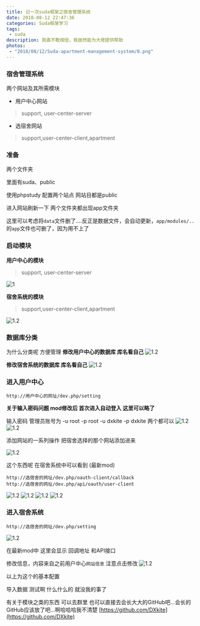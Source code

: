 ```yaml
---
title: 记一次suda框架之宿舍管理系统
date: 2018-08-12 22:47:36
categories: Suda框架学习
tags:
 - suda
description: 简直不敢相信，我居然能为大佬提供帮助
photos:
 - "2018/08/12/Suda-apartment-management-system/0.png"
---
```


### 宿舍管理系统

两个网站及其所需模块
 - 用户中心网站
 >support, user-center-server
 - 选宿舍网站
 >support,user-center-client,apartment

### 准备
两个文件夹

里面有suda、public

使用phpstudy 配置两个站点 网站目都是public

进入网站刷新一下 两个文件夹都出现app文件夹

这里可以考虑将`data`文件删了....反正是数据文件，会自动更新，`app/modules/..`的`app`文件也可删了，因为用不上了
### 启动模块

**用户中心的模块**
>support, user-center-server

![1](Suda-apartment-management-system/1.png)

**宿舍系统的模块**
>support,user-center-client,apartment

![1.2](Suda-apartment-management-system/1.2.png)

### 数据库分类
为什么分类呢 方便管理
**修改用户中心的数据库 库名看自己**
![1.2](Suda-apartment-management-system/10.png)

**修改宿舍系统的数据库 库名看自己**
![1.2](Suda-apartment-management-system/11.png)

### 进入用户中心

`http://用户中心的网址/dev.php/setting`

**关于输入密码问题 mod修改后 首次进入自动登入 这里可以略了**

输入密码
管理员账号为
-u root -p root
-u dxkite -p dxkite
两个都可以
![1.2](Suda-apartment-management-system/8.png)
![1.2](Suda-apartment-management-system/9.png)

添加网站的一系列操作 把宿舍选择的那个网站添加进来

![1.2](Suda-apartment-management-system/3.png)

这个东西呢 在宿舍系统中可以看到 (最新mod)
```
http://选宿舍的网址/dev.php/oauth-client/callback
http://选宿舍的网址/dev.php/api/oauth/user-client
```
![1.2](Suda-apartment-management-system/4.png)
![1.2](Suda-apartment-management-system/5.png)
![1.2](Suda-apartment-management-system/6.png)
![1.2](Suda-apartment-management-system/7.png)


### 进入宿舍系统

`http://选宿舍的网址/dev.php/setting`


![1.2](Suda-apartment-management-system/12.png)

在最新mod中  这里会显示 回调地址 和API接口

修改信息，内容来自之前用户中心`网站信息` 注意点击修改
![1.2](Suda-apartment-management-system/13.png)

以上为这个的基本配置

导入数据 测试啊 什么什么的
就没我的事了

有关于模块之类的东西 可以去群里
也可以直接去会长大大的GitHub吧...会长的GitHub应该放了吧...啊哈哈哈我不清楚
[https://github.com/DXkite](https://github.com/DXkite)
